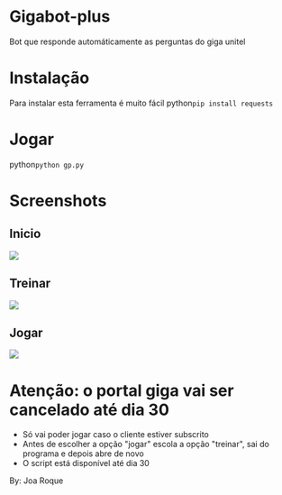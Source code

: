 # Gigabot-plus
 Bot que responde automáticamente as perguntas do giga unitel
 
 # Instalação
 
 Para instalar esta ferramenta é muito fácil
 python`
 pip install requests
 `
 
 # Jogar
 
  python`
python gp.py
 `
 
 # Screenshots
 
 ## Inicio
![](./screenshots/p1.png)

## Treinar
![](./screenshots/p2.png)

## Jogar
![](./screenshots/p3.png)

# Atenção: o portal giga vai ser cancelado até dia 30
- Só vai poder jogar caso o cliente estiver subscrito
- Antes de escolher a opção "jogar" escola a opção "treinar", sai do programa e depois abre de novo
- O script está disponível até dia 30


By: Joa Roque
